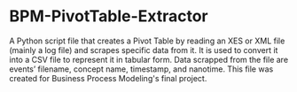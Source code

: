 # BPM-PivotTable-Extractor
A Python script file that creates a Pivot Table by reading an XES or XML file (mainly a log file) and scrapes specific data from it. It is used to convert it into a CSV file to represent it in tabular form. Data scrapped from the file are events’ filename, concept name, timestamp, and nanotime. This file was created for Business Process Modeling's final project.
